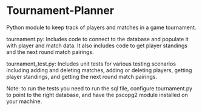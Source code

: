 # Tournament-Planner
Python module to keep track of players and matches in a game tournament.

tournament.py: 
    Includes code to connect to the database and populate it with player and match data. 
    It also includes code to get player standings and the next round match pairings.

tournament_test.py:
    Includes unit tests for various testing scenarios including adding and deleting matches,
    adding or deleting players, getting player standings, and getting the next round match pairings.
    
Note: to run the tests you need to run the sql file, configure tournament.py to point to the right database,
        and have the pscopg2 module installed on your machine.
